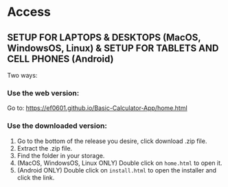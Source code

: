 # Access
## SETUP FOR LAPTOPS & DESKTOPS (MacOS, WindowsOS, Linux) & SETUP FOR TABLETS AND CELL PHONES (Android)
Two ways:
### Use the web version:
Go to: https://ef0601.github.io/Basic-Calculator-App/home.html
### Use the downloaded version:
1. Go to the bottom of the release you desire, click download .zip file.
2. Extract the .zip file.
3. Find the folder in your storage.
4. (MacOS, WindowsOS, Linux ONLY) Double click on `home.html` to open it.
4. (Android ONLY) Double click on `install.html` to open the installer and click the link.
